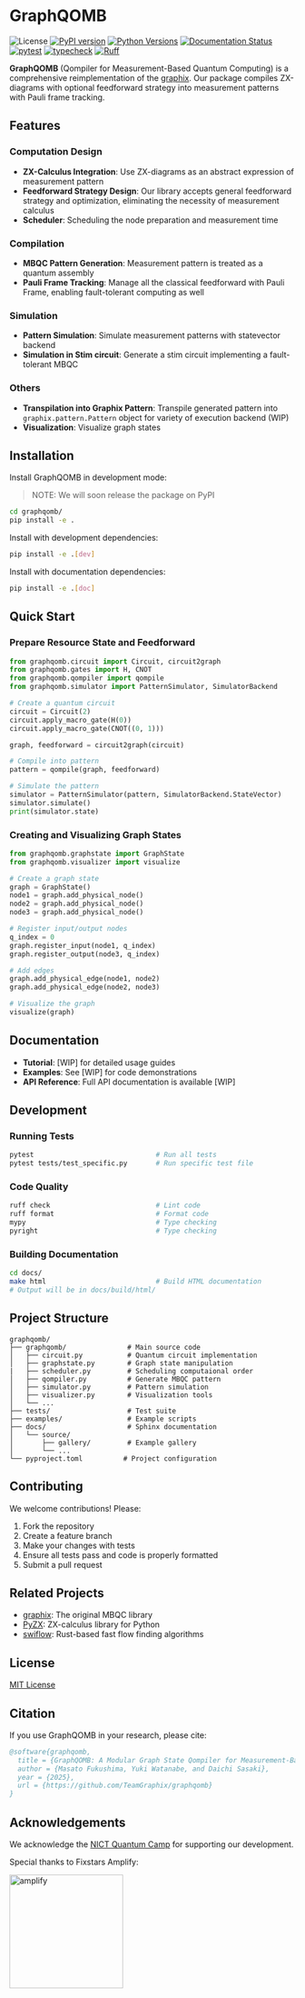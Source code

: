 # GraphQOMB

![License](https://img.shields.io/github/license/TeamGraphix/graphqomb)
[![PyPI version](https://badge.fury.io/py/graphqomb.svg)](https://badge.fury.io/py/graphqomb)
[![Python Versions](https://img.shields.io/pypi/pyversions/graphqomb.svg)](https://pypi.org/project/graphqomb/)
[![Documentation Status](https://readthedocs.org/projects/graphqomb/badge/?version=latest)](https://graphqomb.readthedocs.io/en/latest/?badge=latest)
[![pytest](https://github.com/TeamGraphix/graphqomb/actions/workflows/pytest.yml/badge.svg)](https://github.com/TeamGraphix/graphqomb/actions/workflows/pytest.yml)
[![typecheck](https://github.com/TeamGraphix/graphqomb/actions/workflows/typecheck.yml/badge.svg)](https://github.com/TeamGraphix/graphqomb/actions/workflows/typecheck.yml)
[![Ruff](https://img.shields.io/endpoint?url=https://raw.githubusercontent.com/astral-sh/ruff/main/assets/badge/v2.json)](https://github.com/astral-sh/ruff)

**GraphQOMB** (Qompiler for Measurement-Based Quantum Computing) is a comprehensive reimplementation of the [graphix](https://github.com/TeamGraphix/graphix). Our package compiles ZX-diagrams with optional feedforward strategy into measurement patterns with Pauli frame tracking.

## Features

### Computation Design

- **ZX-Calculus Integration**: Use ZX-diagrams as an abstract expression of measurement pattern
- **Feedforward Strategy Design**: Our library accepts general feedforward strategy and optimization, eliminating the necessity of measurement calculus
- **Scheduler**: Scheduling the node preparation and measurement time

### Compilation

- **MBQC Pattern Generation**: Measurement pattern is treated as a quantum assembly
- **Pauli Frame Tracking**: Manage all the classical feedforward with Pauli Frame, enabling fault-tolerant computing as well

### Simulation

- **Pattern Simulation**: Simulate measurement patterns with statevector backend
- **Simulation in Stim circuit**: Generate a stim circuit implementing a fault-tolerant MBQC

### Others

- **Transpilation into Graphix Pattern**: Transpile generated pattern into `graphix.pattern.Pattern` object for variety of execution backend (WIP)
- **Visualization**: Visualize graph states

## Installation

Install GraphQOMB in development mode:

> NOTE: We will soon release the package on PyPI

```bash
cd graphqomb/
pip install -e .
```

Install with development dependencies:

```bash
pip install -e .[dev]
```

Install with documentation dependencies:

```bash
pip install -e .[doc]
```

## Quick Start

### Prepare Resource State and Feedforward

```python
from graphqomb.circuit import Circuit, circuit2graph
from graphqomb.gates import H, CNOT
from graphqomb.qompiler import qompile
from graphqomb.simulator import PatternSimulator, SimulatorBackend

# Create a quantum circuit
circuit = Circuit(2)
circuit.apply_macro_gate(H(0))
circuit.apply_macro_gate(CNOT((0, 1)))

graph, feedforward = circuit2graph(circuit)

# Compile into pattern
pattern = qompile(graph, feedforward)

# Simulate the pattern
simulator = PatternSimulator(pattern, SimulatorBackend.StateVector)
simulator.simulate()
print(simulator.state)
```

### Creating and Visualizing Graph States

```python
from graphqomb.graphstate import GraphState
from graphqomb.visualizer import visualize

# Create a graph state
graph = GraphState()
node1 = graph.add_physical_node()
node2 = graph.add_physical_node()
node3 = graph.add_physical_node()

# Register input/output nodes
q_index = 0
graph.register_input(node1, q_index)
graph.register_output(node3, q_index)

# Add edges
graph.add_physical_edge(node1, node2)
graph.add_physical_edge(node2, node3)

# Visualize the graph
visualize(graph)
```

## Documentation

- **Tutorial**: [WIP] for detailed usage guides
- **Examples**: See [WIP] for code demonstrations
- **API Reference**: Full API documentation is available [WIP]

## Development

### Running Tests

```bash
pytest                              # Run all tests
pytest tests/test_specific.py       # Run specific test file
```

### Code Quality

```bash
ruff check                          # Lint code
ruff format                         # Format code
mypy                                # Type checking
pyright                             # Type checking
```

### Building Documentation

```bash
cd docs/
make html                           # Build HTML documentation
# Output will be in docs/build/html/
```

## Project Structure

```
graphqomb/
├── graphqomb/               # Main source code
│   ├── circuit.py           # Quantum circuit implementation
│   ├── graphstate.py        # Graph state manipulation
|   ├── scheduler.py         # Scheduling computaional order
│   ├── qompiler.py          # Generate MBQC pattern
│   ├── simulator.py         # Pattern simulation
│   ├── visualizer.py        # Visualization tools
│   └── ...
├── tests/                   # Test suite
├── examples/                # Example scripts
├── docs/                    # Sphinx documentation
│   └── source/
│       ├── gallery/         # Example gallery
│       └── ...
└── pyproject.toml          # Project configuration
```

## Contributing

We welcome contributions! Please:

1. Fork the repository
2. Create a feature branch
3. Make your changes with tests
4. Ensure all tests pass and code is properly formatted
5. Submit a pull request

## Related Projects

- [graphix](https://github.com/TeamGraphix/graphix): The original MBQC library
- [PyZX](https://github.com/Quantomatic/pyzx): ZX-calculus library for Python
- [swiflow](https://github.com/TeamGraphix/swiflow): Rust-based fast flow finding algorithms

## License

[MIT License](LICENSE)

## Citation

If you use GraphQOMB in your research, please cite:

```bibtex
@software{graphqomb,
  title = {GraphQOMB: A Modular Graph State Qompiler for Measurement-Based Quantum Computation},
  author = {Masato Fukushima, Yuki Watanabe, and Daichi Sasaki},
  year = {2025},
  url = {https://github.com/TeamGraphix/graphqomb}
}
```

## Acknowledgements

We acknowledge the [NICT Quantum Camp](https://nqc.nict.go.jp/) for supporting our development.

Special thanks to Fixstars Amplify:

<p><a href="https://amplify.fixstars.com/en/">
<img src="https://github.com/TeamGraphix/graphix/raw/master/docs/imgs/fam_logo.png" alt="amplify" width="200"/>
</a></p>
